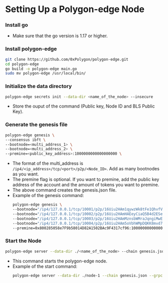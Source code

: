 # Setting Up a Polygon-edge Node

### Install go
- Make sure that the go version is 1.17 or higher.

### Install polygon-edge
````bash
git clone https://github.com/0xPolygon/polygon-edge.git  
cd polygon-edge  
go build -o polygon-edge main.go  
sudo mv polygon-edge /usr/local/bin/
````

### Initialize the data directory
````bash
polygon-edge secrets init --data-dir <name_of_the_node> --insecure
````
- Store the ouput of the command (Public key, Node ID and BLS Public Key).

### Generate the genesis file
````bash
polygon-edge genesis \  
--consensus ibft \   
--bootnode=<multi_address_1> \  
--bootnode=<multi_address_2> \  
--premine=<public_key_address>:1000000000000000000 \
````
- The format of the multi_address is `/ip4/<ip_address>/tcp/<port>/p2p/<Node_ID>`. Add as many bootnodes as you want.
- The premine flag is optional. If you want to premine, add the public key address of the account and the amount of tokens you want to premine. 
- The above command creates the genesis.json file.
- Example of the genesis command:
  ````bash
  polygon-edge genesis \
  --bootnode="/ip4/127.0.0.1/tcp/10001/p2p/16Uiu2HAm1qywzWk8tFe1QhvfVuBcQfQ1zqjs67owpEM8NqUcUsRt" \
  --bootnode="/ip4/127.0.0.1/tcp/10002/p2p/16Uiu2HAmHAEeyCiaQ5B4d2ESeVJ1QwBXZLxHwe546oRHAA9dYYQ9" \
  --bootnode="/ip4/127.0.0.1/tcp/10003/p2p/16Uiu2HAmMznsbWMraJqngiMwEdQRg23o6UsUvdHaxg5StLzoH2vM" \
  --bootnode="/ip4/127.0.0.1/tcp/10004/p2p/16Uiu2HAm5oVbhWMpDQKK8mvd77LBcgdrn9yRSK1yyQXeP5sTL5Ei" \
  --premine=0x800285058e7F9b58014D82A1502BAc9F4317cf96:1000000000000000000000 \
  ````
<!-- add example of th genesis command -->

### Start the Node
````bash
polygon-edge server --data-dir ./<name_of_the_node> --chain genesis.json --libp2p :<port> --jsonrpc :<port2> --grpc-address :<port3> -- seal
````
- This command starts the polygon-edge node.
- Example of the start command:
  ````bash
  polygon-edge server --data-dir ./node-1 --chain genesis.json --grpc-address :20001 --libp2p :10001 --jsonrpc :30001 -- seal
  ````
<!-- add example of the start command -->
